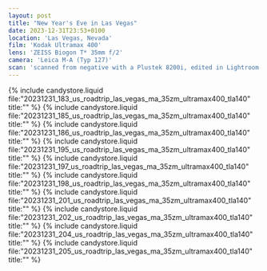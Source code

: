 ```yaml
---
layout: post
title: "New Year's Eve in Las Vegas"
date: 2023-12-31T23:53+0100
location: 'Las Vegas, Nevada'
film: 'Kodak Ultramax 400'
lens: 'ZEISS Biogon T* 35mm f/2'
camera: 'Leica M-A (Typ 127)'
scan: 'scanned from negative with a Plustek 8200i, edited in Lightroom'
---
```


{% include candystore.liquid file:"20231231_183_us_roadtrip_las_vegas_ma_35zm_ultramax400_tla140" title:"" %}
{% include candystore.liquid file:"20231231_185_us_roadtrip_las_vegas_ma_35zm_ultramax400_tla140" title:"" %}
{% include candystore.liquid file:"20231231_186_us_roadtrip_las_vegas_ma_35zm_ultramax400_tla140" title:"" %}
{% include candystore.liquid file:"20231231_195_us_roadtrip_las_vegas_ma_35zm_ultramax400_tla140" title:"" %}
{% include candystore.liquid file:"20231231_197_us_roadtrip_las_vegas_ma_35zm_ultramax400_tla140" title:"" %}
{% include candystore.liquid file:"20231231_198_us_roadtrip_las_vegas_ma_35zm_ultramax400_tla140" title:"" %}
{% include candystore.liquid file:"20231231_201_us_roadtrip_las_vegas_ma_35zm_ultramax400_tla140" title:"" %}
{% include candystore.liquid file:"20231231_202_us_roadtrip_las_vegas_ma_35zm_ultramax400_tla140" title:"" %}
{% include candystore.liquid file:"20231231_204_us_roadtrip_las_vegas_ma_35zm_ultramax400_tla140" title:"" %}
{% include candystore.liquid file:"20231231_205_us_roadtrip_las_vegas_ma_35zm_ultramax400_tla140" title:"" %}